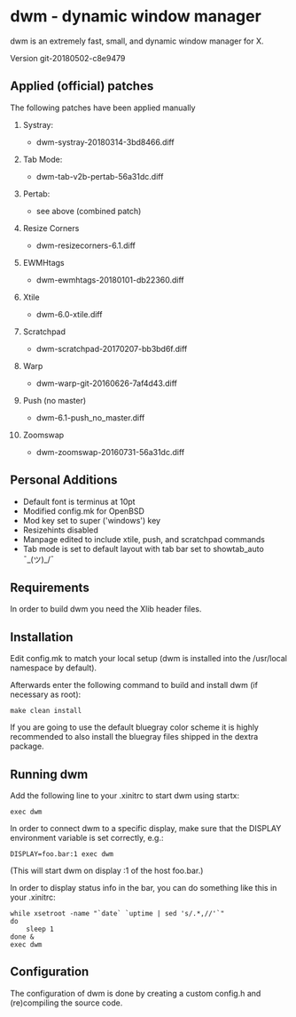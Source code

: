 dwm - dynamic window manager
============================
dwm is an extremely fast, small, and dynamic window manager for X.

Version git-20180502-c8e9479

Applied (official) patches
-------------------------
The following patches have been applied manually

1. Systray:
    - dwm-systray-20180314-3bd8466.diff

2. Tab Mode:
    - dwm-tab-v2b-pertab-56a31dc.diff

3. Pertab:
    - see above (combined patch)

4. Resize Corners
    - dwm-resizecorners-6.1.diff

5. EWMHtags
    - dwm-ewmhtags-20180101-db22360.diff

6. Xtile
    - dwm-6.0-xtile.diff

7. Scratchpad
    - dwm-scratchpad-20170207-bb3bd6f.diff

8. Warp
    - dwm-warp-git-20160626-7af4d43.diff

9. Push (no master)
    - dwm-6.1-push_no_master.diff

10. Zoomswap
    - dwm-zoomswap-20160731-56a31dc.diff

Personal Additions
------------------
- Default font is terminus at 10pt
- Modified config.mk for OpenBSD
- Mod key set to super ('windows') key
- Resizehints disabled
- Manpage edited to include xtile, push, and scratchpad commands
- Tab mode is set to default layout with tab bar set to showtab_auto ¯\_(ツ)_/¯


Requirements
------------
In order to build dwm you need the Xlib header files.


Installation
------------
Edit config.mk to match your local setup (dwm is installed into
the /usr/local namespace by default).

Afterwards enter the following command to build and install dwm (if
necessary as root):

    make clean install

If you are going to use the default bluegray color scheme it is highly
recommended to also install the bluegray files shipped in the dextra package.


Running dwm
-----------
Add the following line to your .xinitrc to start dwm using startx:

    exec dwm

In order to connect dwm to a specific display, make sure that
the DISPLAY environment variable is set correctly, e.g.:

    DISPLAY=foo.bar:1 exec dwm

(This will start dwm on display :1 of the host foo.bar.)

In order to display status info in the bar, you can do something
like this in your .xinitrc:

    while xsetroot -name "`date` `uptime | sed 's/.*,//'`"
    do
    	sleep 1
    done &
    exec dwm


Configuration
-------------
The configuration of dwm is done by creating a custom config.h
and (re)compiling the source code.
